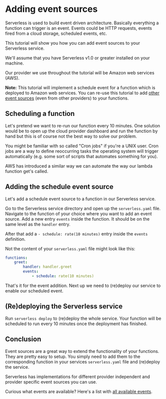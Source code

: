 # Adding event sources

Serverless is used to build event driven architecture. Basically everything a function can trigger is an event.
Events could be HTTP requests, events fired from a cloud storage, scheduled events, etc.

This tutorial will show you how you can add event sources to your Serverless service.

We'll assume that you have Serverless v1.0 or greater installed on your machine.

Our provider we use throughout the tutorial will be Amazon web services (AWS).

**Note:** This tutorial will implement a schedule event for a function which is deployed to Amazon web services.
You can re-use this tutorial to add [other event sources](/docs/guide/event-sources.md)
(even from other providers) to your functions.

## Scheduling a function

Let's pretend we want to re-run our function every 10 minutes. One solution would be to open up the cloud provider dashboard
and run the function by hand but this is of course not the best way to solve our problem.

You might be familiar with so called "Cron jobs" if you're a UNIX user. Cron jobs are a way to define reoccurring
tasks the operating system will trigger automatically (e.g. some sort of scripts that automates something for you).

AWS has introduced a similar way we can automate the way our lambda function get's called.

## Adding the schedule event source

Let's add a schedule event source to a function in our Serverless service.

Go to the Serverless service directory and open up the `serverless.yaml` file. Navigate to the function of your choice
where you want to add an event source. Add a new entry `events` inside the function. It should be on the same level as
the `handler` entry.

After that add a `- schedule: rate(10 minutes)` entry inside the `events` definition.

Not the content of your `serverless.yaml` file might look like this:

```yaml
functions:
    greet:
        handler: handler.greet
        events:
            - schedule: rate(10 minutes)
```

That's it for the event addition. Next up we need to (re)deploy our service to enable our scheduled event.

## (Re)deploying the Serverless service

Run `serverless deploy` to (re)deploy the whole service.
Your function will be scheduled to run every 10 minutes once the deployment has finished.

## Conclusion

Event sources are a great way to extend the functionality of your functions.
They are pretty easy to setup. You simply need to add them to the corresponding function in your services `serverless.yaml`
file and (re)deploy the service.

Serverless has implementations for different provider independent and provider specific event sources you can use.

Curious what events are available? Here's a list with [all available events](/docs/guide/event-sources.md).
